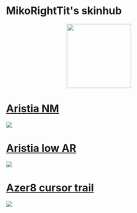 # MikoRightTit's skinhub

<p align="center">
<a href="https://osu.ppy.sh/users/22259826">
       <img src="https://a.ppy.sh/22259826"  
       width="175"
       height="175"></a>
<br>

# [Aristia NM](https://github.com/agutin727/Catamarca-skins/raw/main/players/MikoRightTit/Aristia%20NM.osk)
[![](https://osu.ppy.sh/ss/19222903/1db7)](https://github.com/agutin727/Catamarca-skins/raw/main/players/MikoRightTit/Aristia%20NM.osk)

# [Aristia low AR](https://github.com/agutin727/Catamarca-skins/raw/main/players/MikoRightTit/Aristia%20low%20AR.osk)
[![](https://osu.ppy.sh/ss/19222905/ebb4)](https://github.com/agutin727/Catamarca-skins/blob/main/players/MikoRightTit/Aristia%20low%20AR.osk)

# [Azer8 cursor trail](https://github.com/agutin727/Catamarca-skins/raw/main/players/MikoRightTit/Azer8%20cursor%20trail.osk)
[![](https://osu.ppy.sh/ss/19222908/7a30)](https://github.com/agutin727/Catamarca-skins/raw/main/players/MikoRightTit/Azer8%20cursor%20trail.osk)
